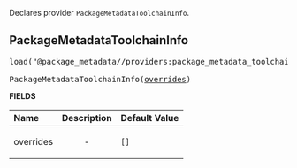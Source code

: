 <!-- Generated with Stardoc: http://skydoc.bazel.build -->

Declares provider `PackageMetadataToolchainInfo`.

<a id="PackageMetadataToolchainInfo"></a>

## PackageMetadataToolchainInfo

<pre>
load("@package_metadata//providers:package_metadata_toolchain_info.bzl", "PackageMetadataToolchainInfo")

PackageMetadataToolchainInfo(<a href="#PackageMetadataToolchainInfo-overrides">overrides</a>)
</pre>

**FIELDS**

| Name  | Description | Default Value |
| :------------- | :------------- | :------------- |
| <a id="PackageMetadataToolchainInfo-overrides"></a>overrides | <p align="center"> - </p> | `[]` |


